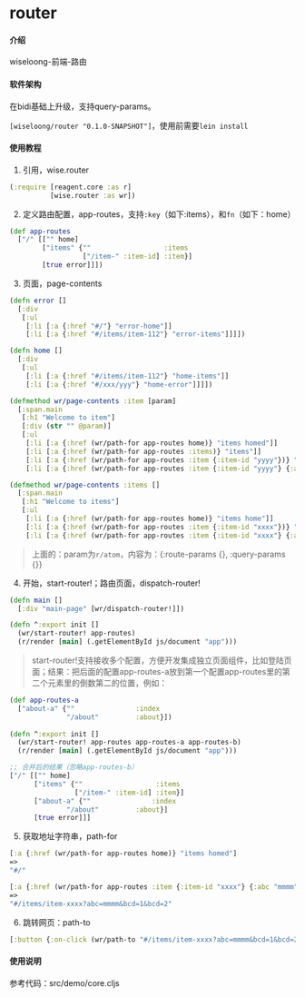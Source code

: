 # router

#### 介绍
wiseloong-前端-路由

#### 软件架构
在bidi基础上升级，支持query-params。

`[wiseloong/router "0.1.0-SNAPSHOT"]`，使用前需要`lein install`


#### 使用教程

1. 引用，wise.router

```clojure
(:require [reagent.core :as r]
          [wise.router :as wr])
```

2. 定义路由配置，app-routes，支持`:key`（如下:items），和`fn`（如下：home）

```clojure
(def app-routes
  ["/" [["" home]
        ["items" {""                  :items
                  ["/item-" :item-id] :item}]
        [true error]]])
```

3. 页面，page-contents

```clojure
(defn error []
  [:div
   [:ul
    [:li [:a {:href "#/"} "error-home"]]
    [:li [:a {:href "#/items/item-112"} "error-items"]]]])

(defn home []
  [:div
   [:ul
    [:li [:a {:href "#/items/item-112"} "home-items"]]
    [:li [:a {:href "#/xxx/yyy"} "home-error"]]]])

(defmethod wr/page-contents :item [param]
  [:span.main
   [:h1 "Welcome to item"]
   [:div (str "" @param)]
   [:ul
    [:li [:a {:href (wr/path-for app-routes home)} "items homed"]]
    [:li [:a {:href (wr/path-for app-routes :items)} "items"]]
    [:li [:a {:href (wr/path-for app-routes :item {:item-id "yyyy"})} "item yyyy"]]
    [:li [:a {:href (wr/path-for app-routes :item {:item-id "yyyy"} {:abc "nnnn" :bcd ["3" "4"]})} "item yyyy query"]]]])

(defmethod wr/page-contents :items []
  [:span.main
   [:h1 "Welcome to items"]
   [:ul
    [:li [:a {:href (wr/path-for app-routes home)} "items home"]]
    [:li [:a {:href (wr/path-for app-routes :item {:item-id "xxxx"})} "item xxxx"]]
    [:li [:a {:href (wr/path-for app-routes :item {:item-id "xxxx"} {:abc "mmmm" :bcd ["1" "2"]})} "item xxxx query"]]]])
```

> 上面的：param为`r/atom`，内容为：{:route-params {}, :query-params {}}

4. 开始，start-router!；路由页面，dispatch-router!

```clojure
(defn main []
  [:div "main-page" [wr/dispatch-router!]])

(defn ^:export init []
  (wr/start-router! app-routes)
  (r/render [main] (.getElementById js/document "app")))
```

> start-router!支持接收多个配置，方便开发集成独立页面组件，比如登陆页面；结果：把后面的配置app-routes-a放到第一个配置app-routes里的第二个元素里的倒数第二的位置，例如：

```clojure
(def app-routes-a
  ["about-a" {""               :index
              "/about"         :about}])
              
(defn ^:export init []
  (wr/start-router! app-routes app-routes-a app-routes-b)
  (r/render [main] (.getElementById js/document "app")))

;; 合并后的结果（忽略app-routes-b）
["/" [["" home]
      ["items" {""                  :items
                ["/item-" :item-id] :item}]
      ["about-a" {""               :index
              "/about"         :about}]
      [true error]]]
```

5. 获取地址字符串，path-for

``` clojure
[:a {:href (wr/path-for app-routes home)} "items homed"]
=>
"#/"

[:a {:href (wr/path-for app-routes :item {:item-id "xxxx"} {:abc "mmmm" :bcd ["1" "2"]})} "item xxxx query"]]]
=>
"#/items/item-xxxx?abc=mmmm&bcd=1&bcd=2"
```

6. 跳转网页：path-to

```clojure
[:button {:on-click (wr/path-to "#/items/item-xxxx?abc=mmmm&bcd=1&bcd=2")}]
```

#### 使用说明

参考代码：src/demo/core.cljs

